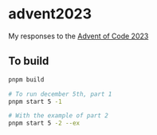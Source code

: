 # advent2023

My responses to the [Advent of Code 2023](https://adventofcode.com/2023)

## To build

```sh
pnpm build

# To run december 5th, part 1
pnpm start 5 -1

# With the example of part 2
pnpm start 5 -2 --ex
```

